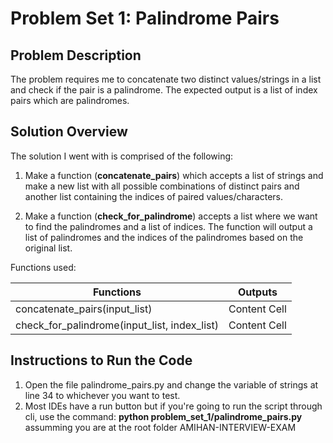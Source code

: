 # Problem Set 1: Palindrome Pairs
 ## Problem Description
 The problem requires me to concatenate two distinct values/strings in a list and check if the pair is a palindrome. The expected output is a list of index pairs which are palindromes.

 ## Solution Overview
 The solution I went with is comprised of the following:
 1. Make a function (<b>concatenate_pairs</b>) which accepts a list of strings and make a new list with all possible combinations of distinct pairs and another list containing the indices of paired values/characters.

 2. Make a function (<b>check_for_palindrome</b>) accepts a list where we want to find the palindromes and a list of indices. The function will output a list of palindromes and the indices of the palindromes based on the original list.

 Functions used: 


 | Functions  | Outputs |
| ------------- | ------------- |
|  concatenate_pairs(input_list) | Content Cell  |
|  check_for_palindrome(input_list, index_list)  | Content Cell  |

 ## Instructions to Run the Code
1. Open the file palindrome_pairs.py and change the variable of strings at line 34 to whichever you want to test.
2. Most IDEs have a run button but if you're going to run the script through cli, use the command: <b>python problem_set_1/palindrome_pairs.py</b> assumming you are at the root folder AMIHAN-INTERVIEW-EXAM